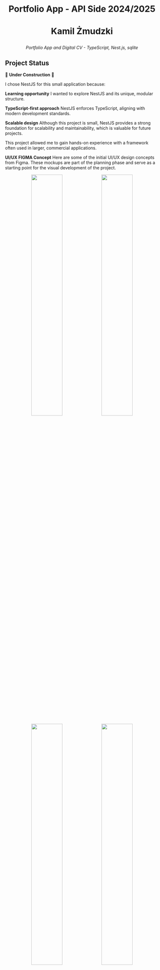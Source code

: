 # <p align="center">Portfolio App - API Side 2024/2025</p1>

# <p align="center">Kamil Żmudzki</p2>

<p align="center"><em>Portfolio App and Digital CV - TypeScript, Nest.js, sqlite</em><br>
  
 ## Project Status

🚧 **Under Construction** 🚧

I chose NestJS for this small application because:

**Learning opportunity** I wanted to explore NestJS and its unique, modular structure.

**TypeScript-first approach** NestJS enforces TypeScript, aligning with modern development standards.

**Scalable design** Although this project is small, NestJS provides a strong foundation for scalability and maintainability, which is valuable for future projects.

This project allowed me to gain hands-on experience with a framework often used in larger, commercial applications.



**UI/UX FIGMA Concept** Here are some of the initial UI/UX design concepts from
Figma. These mockups are part of the planning phase and serve as a starting
point for the visual development of the project.

 <p align="center">
  <img src="https://github.com/user-attachments/assets/4c9bc46c-c787-431f-869c-2404d7d1cb00" width="45%" />
  <img src="https://github.com/user-attachments/assets/5c05c4a9-0efa-4f52-9606-c07d073e3860" width="45%" />
</p>
<br/>
<p align="center">
  <img src="https://github.com/user-attachments/assets/97b159cc-725f-4d29-a4f3-415c97b1386c" width="45%" />
  <img src="https://github.com/user-attachments/assets/4bf4bf08-d1d8-47aa-b3aa-e8f81932898f" width="45%" />
</p>
